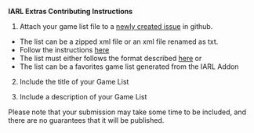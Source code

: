 **IARL Extras Contributing Instructions**

 1. Attach your game list file to a [newly created issue](https://github.com/zach-morris/iarl.extras/issues/new) in github.
  - The list can be a zipped xml file or an xml file renamed as txt.
  - Follow the instructions [here](https://help.github.com/articles/file-attachments-on-issues-and-pull-requests/)
  - The list must either follows the format described [here](https://github.com/zach-morris/plugin.program.iarl/wiki/3.--Create-your-own-lists)
  or
  - The list can be a favorites game list generated from the IARL Addon

 2. Include the title of your Game List

 3. Include a description of your Game List

Please note that your submission may take some time to be included, and there are no guarantees that it will be published.
